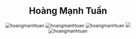 <h1 align="center">
  Hoàng Mạnh Tuấn
</h1>

<p align="center">
  <img src="https://img.shields.io/badge/-PHP-%23584771?style=flat-square&logo=php&logoColor=fffff" alt="hoangmanhtuan" />
  <img src="https://img.shields.io/badge/-HTML5-%23E44D27?style=flat-square&logo=html5&logoColor=ffffff" alt="hoangmanhtuan" />
  <img src="https://img.shields.io/badge/-CSS3-%231572B6?style=flat-square&logo=css3" alt="hoangmanhtuan" />
  <img src="https://img.shields.io/badge/-JavaScript-%23F7DF1C?style=flat-square&logo=javascript&logoColor=000000&labelColor=%23F7DF1C&color=%23FFCE5A" />
  <img src="https://visitor-badge.glitch.me/badge?page_id=hoangmanhtuan.hoangmanhtuan" alt="hoangmanhtuan" />
</p>
